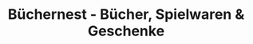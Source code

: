---
title: "Büchernest - Bücher, Spielwaren & Geschenke"
url: /balingen/buechernest-buecher-spielwaren-und-geschenke/
shop: Bücher
---